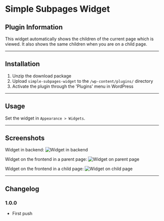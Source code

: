 # Simple Subpages Widget

## Plugin Information

This widget automatically shows the children of the current page which is viewed. 
It also shows the same children when you are on a child page. 

***

## Installation

1. Unzip the download package
2. Upload `simple-subpages-widget` to the `/wp-content/plugins/` directory
3. Activate the plugin through the 'Plugins' menu in WordPress

***

## Usage

Set the widget in `Appearance > Widgets`.

***

## Screenshots

Widget in backend:
![Widget in backend](/../screenshots/ssp-widget.jpg?raw=true "Widget in backend")

Widget on the frontend in a parent page:
![Widget on parent page](/../screenshots/ssp-parent.jpg?raw=true "Widget in parent page")

Widget on the frontend in a child page:
![Widget on child page](/../screenshots/ssp-child.jpg?raw=true "Widget in child page")

***

## Changelog

### 1.0.0
* First push